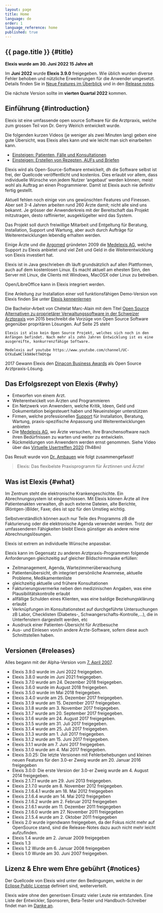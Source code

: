 ```yaml
---
layout: page
title: Home
language: de 
order: 1 
language_reference: home
published: true
---
```


{{ page.title }} {#title}
----------

**Elexis wurde am 30. Juni 2022 15 Jahre alt**

Im **Juni 2022** wurde **Elexis 3.9.0** freigegeben. Wie üblich wurden diverse Fehler behoben und nützliche Erweiterungen für die Anwender umgesetzt. Details finden Sie in [Neue Features im Überblick](https://www.youtube.com/watch?v=h4s_Z-E6Kds)
und in den [Release notes](https://wiki.elexis.info/Release-Notes-3.9.0).

Die nächste Version sollte im **vierten Quartal 2022** kommen.

Einführung {#introduction}
----------

Elexis ist eine umfassende open source Software für die Arztpraxis,
welche zum grossen Teil von Dr. Gerry Weirich entwickelt wurde.

Die folgenden kurzen Videos (je weniger als zwei Minuten lang) geben eine gute Übersicht, was Elexis alles kann und wie leicht man sich einarbeiten kann.

* [Einsteigen: Patienten, Fälle und Konsultationen](https://www.youtube.com/watch?v=HE_-f-62Bj4)
* [Einsteigen: Erstellen von Rezepten, AUFs und Briefen](https://www.youtube.com/watch?v=90FZXkvNVzg)

Elexis wird als Open-Source-Software entwickelt, dh die Software selbst
ist frei, der Quellcode veröffentlicht und kostenlos. Dies erlaubt vor
allem, dass individuelle Wünsche von jedem Nutzer ‘angebaut’ werden
können, meist wohl als Auftrag an einen Programmierer. Damit ist Elexis
auch nie definitiv fertig gestellt.

Aktuell fehlen noch einige von uns gewünschten Features und Finessen.
Aber seit 3-4 Jahren arbeiten rund 260 Ärzte damit; nicht alle sind uns
bekannt. Je grösser der Anwenderkreis mit der Bereitschaft das Projekt
mitzutragen, desto raffinierter, ausgeklügelter wird das System.

Das Projekt soll durch freiwillige Mitarbeit und Entgeltung für
Beratung, Installation, Support und Wartung, aber auch durch Aufträge
für Weiterentwicklungen lebendig erhalten werden.

Einige Ärzte und die [Argomed](http://www.argomed.ch/) gründeten 2009
die [Medelexis AG](http://www.medelexis.ch), welche Support zu Elexis
anbietet und viel Zeit und Geld in die Weiterentwicklung von Elexis
investiert hat.

Elexis ist in Java geschrieben dh läuft grundsätzlich auf allen
Plattformen, auch auf dem kostenlosen Linux. Es macht aktuell am ehesten
Sinn, den Server mit Linux, die Clients mit Windows, MacOSX oder Linux
zu betreiben.

Open/LibreOffice kann in Elexis integriert werden.

Eine Anleitung zur Installation einer voll funktionsfähigen Demo-Version
von Elexis finden Sie unter [Elexis kennenlernen](https://wiki.elexis.info/Installation_Elexis_3.0_OpenSource)

Die Bachelor-Arbeit von Chételat Marc-Alain mit dem Titel [Open Source
Alternativen zu proprietärer Verwaltungssoftware in der Schweizer
Arztpraxis](http://www.digitale-nachhaltigkeit.unibe.ch/unibe/portal/fak_wiso/a_bwl/inst_wi/abt_digital/content/e273593/e393023/e393029/e393448/Chetelat2015_OSSArztpraxisLoesung_ger.pdf)
von 2015 beschreibt die Vorzüge von Open Source Software gegenüber
propritären Lösungen. Auf Seite 25 steht

    Elexis ist also kein Open Source Projekt, welches sich noch in den Anfängen befindet. Nach mehr als zehn Jahren Entwicklung ist es eine ausgereifte, konkurrenzfähige Software.

    Medelexis auf youtube https://www.youtube.com/channel/UC-GYXuEwHClk9A9etTmOtqw

2017 Gewann Elexis den [Dinacon Business Awards](https://awards.dinacon.ch/kontakt/vergangene-awards/gewinner-2017) als Open Source Arztpraxis-Lösung.

Das Erfolgsrezept von Elexis {#why}
----------------------------

-   Entworfen von einem Arzt.
-   Weiterentwickelt von Ärzten und Programmieren
-   Ein Netzwerk von Anwendern, welche Kritik, Ideen, Geld und
    Dokumentation beigesteuert haben und Neueinsteiger unterstützen
-   Firmen, welche professionellen [Support](support.html) für
    Installation, Beratung, Wartung, praxis-spezifische Anpassung und
    Weiterentwicklungen anbieten
-   Die [Medelexis AG](http://www.medelexis.ch), wo Ärzte versuchen,
    ihre Branchensoftware nach ihren Bedürfnissen zu warten und weiter
    zu entwickeln.
-   Rückmeldungen von Anwendern werden ernst genommen. Siehe Video über das [Virtuelle Usertreffen 2020](https://www.youtube.com/watch?v=ICX6P7L0Y_0) (1h48m)

Das Result wurde von [Dr.
Ambauen](https://sourceforge.net/users/ambadso) wie folgt
zusammengefasst!

> Elexis: Das flexibelste Praxisprogramm für Ärztinnen und Ärzte!

Was ist Elexis {#what}
--------------

Im Zentrum steht die elektronische Krankengeschichte. Ein
Abrechnungssystem ist eingeschlossen. Mit Elexis können Ärzte all ihre
Patientenakten verwalten, dh auch externe Dateien, alte Berichte,
(Röntgen-)Bilder, Faxe; dies ist spz für den Umstieg wichtig.

Selbstverständlich können auch nur Teile des Programms zB die
Fakturierung oder die elektronische Agenda verwendet werden.
Trotz der umfassenderen Fähigkeiten bleibt Elexis günstiger als andere
reine Abrechnungslösungen.

Elexis ist extrem an individuelle Wünsche anpassbar.

Elexis kann im Gegensatz zu anderen Arztpraxis-Programmen folgende
Anforderungen gleichzeitig auf gleicher Bildschirmmaske erfüllen:

-   Zeitmanagement, Agenda, Wartezimmerüberwachung
-   Patientenübersicht, dh integriert persönliche Anamnese, aktuelle
    Probleme, Medikamentenliste
-   gleichzeitig aktuelle und frühere Konsultationen
-   Fakturierungsvermerke neben den medizinischen Angaben, was eine
    Plausibilitätskontrolle erlaubt
-   allfällige Schulden eines Klienten, was eine baldige
    Beziehungsklärung erlaubt
-   Verknüpfungen im Konsultationstext auf durchgeführte Untersuchungen
    zB Labor, Checklisten (Diabetes-, Schwangerschafts-Kontrolle,…), die
    in Unterfenstern dargestellt werden, etc
-   Ausdruck einer Patienten-Übersicht für Arztbesuche
-   Aus- und Einlesen von/in andere Ärzte-Software, sofern diese auch
    Schnittstellen haben.

Versionen {#releases}
---------

Alles begann mit der Alpha-Version vom [7. April
2007](http://sourceforge.net/p/elexis/news/2006/04/alpha-version-freigegeben/).

-   Elexis 3.9.0 wurde im Juni 2022 freigegeben.<!--- Details siehe
    [Release notes](https://wiki.elexis.info/Release-Notes-3.9.0)<br>
    [Neue Features im Überblick](https://www.youtube.com/watch?v=h4s_Z-E6Kds)-->
-   Elexis 3.8.0 wurde im Juni 2021 freigegeben.<!--- Details siehe
    [Release notes](https://wiki.elexis.info/Release-Notes-3.8.0)<br>
    [Neue Features im Überblick](https://www.youtube.com/watch?v=h4s_Z-E6Kds)-->
-   Elexis 3.7.0 wurde am 24. Dezember 2018 freigegeben.<!--- Details siehe
    [Release notes](https://wiki.elexis.info/Release-Notes-3.7.0)-->
-   Elexis 3.6.0 wurde im August 2018 freigegeben.<!--- Details siehe
    [Release notes](https://wiki.elexis.info/Release-Notes-3.6.0)-->
-   Elexis 3.5.0 wurde im Mai 2018 freigegeben.<!--- Details siehe
    [Release notes](https://wiki.elexis.info/Release-Notes-3.5.0)-->
-   Elexis 3.4.0 wurde am 25. Dezember 2017 freigegeben.<!--- Details siehe
    [Release notes](https://wiki.elexis.info/Release-Notes-3.4.0)-->
-   Elexis 3.1.9 wurde am 15. Dezember 2017 freigegeben.<!--- Details siehe
    [Release notes](https://wiki.elexis.info/Release-Notes-3.1.9)-->
-   Elexis 3.1.8 wurde am 3. November 2017 freigegeben.<!--- Details siehe
    [Release notes](https://wiki.elexis.info/Release-Notes-3.1.8)-->
-   Elexis 3.1.7 wurde am 20. September 2017 freigegeben.<!--- Details siehe
    [Release notes](https://wiki.elexis.info/Release-Notes-3.1.7)-->
-   Elexis 3.1.6 wurde am 24. August 2017 freigegeben.<!--- Details siehe
    [Release no5es](https://wiki.elexis.info/Release-Notes-3.1.6)-->
-   Elexis 3.1.5 wurde am 31. Juli 2017 freigegeben.<!--- Details siehe
    [Release notes](https://wiki.elexis.info/Release-Notes-3.1.5)-->
-   Elexis 3.1.4 wurde am 25. Juli 2017 freigegeben.<!--- Details siehe
    [Release notes](https://wiki.elexis.info/Release-Notes-3.1.4)-->
-   Elexis 3.1.3 wurde am 1. Juli 2017 freigegeben.<!--- Details siehe
    [Release notes](https://wiki.elexis.info/Release-Notes-3.1.3)-->
-   Elexis 3.1.2 wurde am 15. Juni 2017 freigegeben.<!--- Details siehe
    [Release notes](https://wiki.elexis.info/Release-Notes-3.1.2)-->
-   Elexis 3.1.1 wurde am 7. Juni 2017 freigegeben.<!--- Details siehe
    [Release notes](https://wiki.elexis.info/Release-Notes-3.1.1)-->
-   Elexis 3.1.0 wurde am 4. Mai 2017 freigegeben.<!--- Details siehe
    [Release notes](https://wiki.elexis.info/Release-Notes-3.1.0)-->
-   Elexis 3.0.25: Die letzte Versionen mit Fehlerbehebungen und kleinen neuen Features für den 3.0-er Zweig
    wurde am 20. Januar 2016 freigegeben
-   Elexis 3.0.0: Die erste Version der 3.0-er Zweig wurde am 4. August 2014 freigegeben.<!---  Details siehe
    [Release notes](https://wiki.elexis.info/Release-Notes-3.0.0)-->
-   Elexis 2.1.7.1 wurde am 29. Juni 2013 freigegeben.<!--- Details siehe
    [Release-Notes](https://github.com/elexis/elexis/wiki/Release-Notes-for-2.1.7.1)-->
-   Elexis 2.1.7.0 wurde am 8. November 2012 freigegeben.<!--- Details siehe
    [Release-Notes](https://github.com/elexis/elexis/wiki/Release-Notes-for-2.1.7.0)-->
-   Elexis 2.1.6.4.1 wurde am 18. Mai 2012 freigegeben
-   Elexis 2.1.6.4 wurde am 14. Mai 2012 freigegeben
-   Elexis 2.1.6.2 wurde am 2. Februar 2012 freigegeben
-   Elexis 2.1.6.1 wurde am 11. Dezember 2011 freigegeben
-   Elexis 2.1.6.0 wurde am 27. November 2011 freigegeben
-   Elexis 2.1.5.4 wurde am 2. Oktober 2011 freigegeben
-   Elexis 2.0 wurde irgendwann freigegeben, da der Fokus nicht mehr auf
    OpenSource stand, sind die Release-Notes dazu auch nicht mehr leicht
    aufzufinden.
-   Elexis 1.4 wurde am 2. Januar 2009 freigegeben<!---
    [s.a](http://sourceforge.net/p/elexis/news/2008/12/release-14/)
    [doc](http://www.rgw.ch/elexis/dox/update14.pdf)-->
-   Elexis 1.3<!---
    [Blog](http://elexisblog.blogspot.ch/2008_04_01_archive.html)
    [Release Notes](http://www.elexis.ch/jp/content/view/202/39/)-->
-   Elexis 1.2 Wurde am 6. Januar 2008 freigegeben<!--- [Release
    Notes](http://sourceforge.net/p/elexis/news/2008/01/release-12/)-->
-   Elexis 1.0 Wurde am 30. Juni 2007 freigegeben.<!--- [Release
    Notes](http://sourceforge.net/p/elexis/news/2007/07/release-10/)-->

Lizenz & Ehre wem Ehre gebührt {#notices}
------------------------------

Der Quellcode von Elexis wird unter den Bedingungen, welche in der
[Eclipse Public License](epl-v10.html) definiert sind, weiterverteilt.

Elexis wäre ohne den generösen Einsatz vieler Leute nie entstanden. Eine
Liste der Entwickler, Sponsoren, Beta-Tester und Handbuch-Schreiber
findet man im [Danke an]({{site.baseurl}}/contributors).

